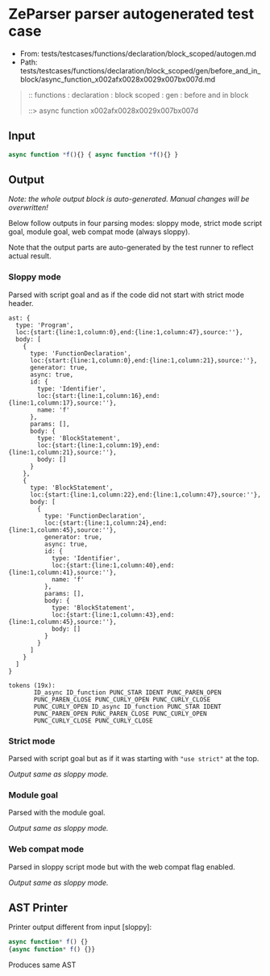 # ZeParser parser autogenerated test case

- From: tests/testcases/functions/declaration/block_scoped/autogen.md
- Path: tests/testcases/functions/declaration/block_scoped/gen/before_and_in_block/async_function_x002afx0028x0029x007bx007d.md

> :: functions : declaration : block scoped : gen : before and in block
>
> ::> async function x002afx0028x0029x007bx007d

## Input


`````js
async function *f(){} { async function *f(){} }
`````

## Output

_Note: the whole output block is auto-generated. Manual changes will be overwritten!_

Below follow outputs in four parsing modes: sloppy mode, strict mode script goal, module goal, web compat mode (always sloppy).

Note that the output parts are auto-generated by the test runner to reflect actual result.

### Sloppy mode

Parsed with script goal and as if the code did not start with strict mode header.

`````
ast: {
  type: 'Program',
  loc:{start:{line:1,column:0},end:{line:1,column:47},source:''},
  body: [
    {
      type: 'FunctionDeclaration',
      loc:{start:{line:1,column:0},end:{line:1,column:21},source:''},
      generator: true,
      async: true,
      id: {
        type: 'Identifier',
        loc:{start:{line:1,column:16},end:{line:1,column:17},source:''},
        name: 'f'
      },
      params: [],
      body: {
        type: 'BlockStatement',
        loc:{start:{line:1,column:19},end:{line:1,column:21},source:''},
        body: []
      }
    },
    {
      type: 'BlockStatement',
      loc:{start:{line:1,column:22},end:{line:1,column:47},source:''},
      body: [
        {
          type: 'FunctionDeclaration',
          loc:{start:{line:1,column:24},end:{line:1,column:45},source:''},
          generator: true,
          async: true,
          id: {
            type: 'Identifier',
            loc:{start:{line:1,column:40},end:{line:1,column:41},source:''},
            name: 'f'
          },
          params: [],
          body: {
            type: 'BlockStatement',
            loc:{start:{line:1,column:43},end:{line:1,column:45},source:''},
            body: []
          }
        }
      ]
    }
  ]
}

tokens (19x):
       ID_async ID_function PUNC_STAR IDENT PUNC_PAREN_OPEN
       PUNC_PAREN_CLOSE PUNC_CURLY_OPEN PUNC_CURLY_CLOSE
       PUNC_CURLY_OPEN ID_async ID_function PUNC_STAR IDENT
       PUNC_PAREN_OPEN PUNC_PAREN_CLOSE PUNC_CURLY_OPEN
       PUNC_CURLY_CLOSE PUNC_CURLY_CLOSE
`````

### Strict mode

Parsed with script goal but as if it was starting with `"use strict"` at the top.

_Output same as sloppy mode._

### Module goal

Parsed with the module goal.

_Output same as sloppy mode._

### Web compat mode

Parsed in sloppy script mode but with the web compat flag enabled.

_Output same as sloppy mode._

## AST Printer

Printer output different from input [sloppy]:

````js
async function* f() {}
{async function* f() {}}
````

Produces same AST
